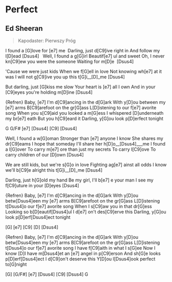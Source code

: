 # Perfect
## Ed Sheeran
> Kapodaster: Pierwszy Próg


I found a [G]love for [e7] me 
Darling, just d[C9]ive right in
And follow my l[D]ead [Dsus4]  
Well, I found a g[G]irl
Beautif[e7] ul and sweet
Oh, I never kn[C9]ew you were the someone
Waiting for m[D]e  [Dsus4]  

'Cause we were just kids
When we f[G]ell in love
Not knowing wh[e7] at it was
I will not g[C9]ive you up this t[G]i__[D]_me [Dsus4]  

But darling, just [G]kiss me slow
Your heart is [e7] all I own
And in your [C9]eyes you're holding m[D]ine [Dsus4]  

{Refren}
Baby, [e7] I'm d[C9]ancing in the d[G]ark
With y[D]ou between my [e7] arms
B[C9]arefoot on the gr[G]ass
L[D]istening to our f[e7] avorite song
When you s[C9]aid you looked a m[G]ess
I whispered [D]underneath my br[e7] eath
But you h[C9]eard it
Darling, y[G]ou look p[D]erfect tonight

G G/F# [e7]  [Dsus4] [C9] [Dsus4]

Well, I found a w[G]oman
Stronger than [e7] anyone I know
She shares my dr[C9]eams I hope that someday
I'll share her h[D]o__[Dsus4]___me
I found a l[G]over
To carry m[e7] ore than just my secrets
To carry l[C9]ove
To carry children of our [D]own [Dsus4]  

We are still kids, but we're s[G]o in love
Fighting ag[e7] ainst all odds
I know we'll b[C9]e alright this t[G]i__[D]_me [Dsus4]  

Darling, just h[G]old my hand
Be my girl, I'll b[e7] e your man
I see my f[C9]uture in your [D]eyes [Dsus4]  

{Refren}
Baby, [e7] I'm d[C9]ancing in the d[G]ark
With y[D]ou betw[Dsus4]een my [e7] arms
B[C9]arefoot on the gr[G]ass
L[D]istening t[Dsus4]o our f[e7] avorite song
When I s[C9]aw you in that dr[G]ess
Looking so b[D]eautif[Dsus4]ul
I d[e7] on't des[C9]erve this
Darling, y[G]ou look p[D]erf[Dsus4]ect tonight

[G] [e7]  [C9] [D] [Dsus4]

{Refren}
Baby, [e7] I'm d[C9]ancing in the d[G]ark
With y[D]ou betw[Dsus4]een my [e7] arms
B[C9]arefoot on the gr[G]ass
L[D]istening t[Dsus4]o our f[e7] avorite song
I have f[C9]aith in what I s[G]ee
Now I know [D]I have m[Dsus4]et an [e7] angel in p[C9]erson
And sh[G]e looks p[D]erf[Dsus4]ect
I d[C9]on't deserve this
Y[D]ou l[Dsus4]ook perfect to[G]night

[G] [G/F#] [e7]  [Dsus4] [C9] [Dsus4] G

